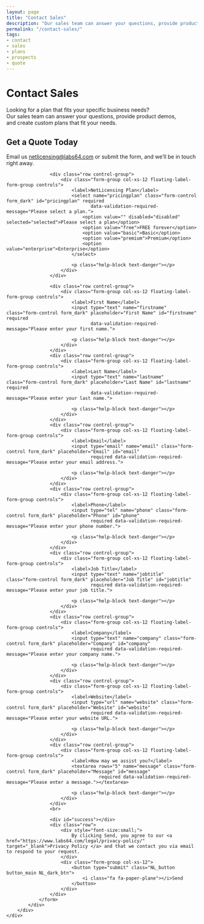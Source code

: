 ```yaml
---
layout: page
title: "Contact Sales"
description: "Our sales team can answer your questions, provide product demos, and create custom plans that fit your needs"
permalink: "/contact-sales/"
tags:
- contact
- sales
- plans
- prospects
- quote
---
```

<div class="row NL_banner">
    <div class="col-md-6 col-md-offset-3 NL_about_page">
        <h1>Contact Sales</h1>
        <span>Looking for a plan that fits your specific business needs?<br/>Our sales team can answer your questions, provide product demos,<br/>and create custom plans that fit your needs.</span>
    </div>
</div>

<!-- Contact Section -->
<section id="contact">
    <div class="container">
        <div class="row NL_block">
            <div class="col-lg-12 text-center">
                <h2>Get a Quote Today</h2>
                <p>Email us <a href="mailto:{{ site.email }}?subject=NetLicensing%20Quote">netlicensing@labs64.com</a> or submit the form, and we’ll be in touch right away.</p>
            </div>
        </div>
        <div class="row">
            <div class="col-lg-8 col-lg-offset-2 NL_form_dark">
                <form action="//formspree.io/{{ site.email }}" method="POST" name="sentMessage" id="contactForm"
                      novalidate>
                    <input type="hidden" name="_next" value="{{ site.url }}?utm_source=netlicensing.io_contact-sales&utm_medium=website&utm_campaign=netlicensing.io_contact-sales&utm_content=contact-sales"/>
                    <input type="hidden" name="_subject" value="NetLicensing Sales Contact">
                    <input type="text" name="_gotcha" style="display:none"/>

                    <div class="row control-group">
                        <div class="form-group col-xs-12 floating-label-form-group controls">
                            <label>NetLicensing Plan</label>
                            <select name="pricingplan" class="form-control form_dark" id="pricingplan" required
                                   data-validation-required-message="Please select a plan.">
                                <option value="" disabled="disabled" selected="selected">Please select a plan</option>
                                <option value="free">FREE forever</option>
                                <option value="basic">Basic</option>
                                <option value="premium">Premium</option>
                                <option value="enterprise">Enterprise</option>
                            </select>

                            <p class="help-block text-danger"></p>
                        </div>
                    </div>

                    <div class="row control-group">
                        <div class="form-group col-xs-12 floating-label-form-group controls">
                            <label>First Name</label>
                            <input type="text" name="firstname" class="form-control form_dark" placeholder="First Name" id="firstname" required
                                   data-validation-required-message="Please enter your first name.">

                            <p class="help-block text-danger"></p>
                        </div>
                    </div>
                    <div class="row control-group">
                        <div class="form-group col-xs-12 floating-label-form-group controls">
                            <label>Last Name</label>
                            <input type="text" name="lastname" class="form-control form_dark" placeholder="Last Name" id="lastname" required
                                   data-validation-required-message="Please enter your last name.">

                            <p class="help-block text-danger"></p>
                        </div>
                    </div>
                    <div class="row control-group">
                        <div class="form-group col-xs-12 floating-label-form-group controls">
                            <label>Email</label>
                            <input type="email" name="email" class="form-control form_dark" placeholder="Email" id="email"
                                   required data-validation-required-message="Please enter your email address.">

                            <p class="help-block text-danger"></p>
                        </div>
                    </div>
                    <div class="row control-group">
                        <div class="form-group col-xs-12 floating-label-form-group controls">
                            <label>Phone</label>
                            <input type="tel" name="phone" class="form-control form_dark" placeholder="Phone" id="phone"
                                   required data-validation-required-message="Please enter your phone number.">

                            <p class="help-block text-danger"></p>
                        </div>
                    </div>
                    <div class="row control-group">
                        <div class="form-group col-xs-12 floating-label-form-group controls">
                            <label>Job Title</label>
                            <input type="text" name="jobtitle" class="form-control form_dark" placeholder="Job Title" id="jobtitle"
                                   required data-validation-required-message="Please enter your job title.">

                            <p class="help-block text-danger"></p>
                        </div>
                    </div>
                    <div class="row control-group">
                        <div class="form-group col-xs-12 floating-label-form-group controls">
                            <label>Company</label>
                            <input type="text" name="company" class="form-control form_dark" placeholder="Company" id="company"
                                   required data-validation-required-message="Please enter your company name.">

                            <p class="help-block text-danger"></p>
                        </div>
                    </div>
                    <div class="row control-group">
                        <div class="form-group col-xs-12 floating-label-form-group controls">
                            <label>Website</label>
                            <input type="url" name="website" class="form-control form_dark" placeholder="Website" id="website"
                                   required data-validation-required-message="Please enter your website URL.">

                            <p class="help-block text-danger"></p>
                        </div>
                    </div>
                    <div class="row control-group">
                        <div class="form-group col-xs-12 floating-label-form-group controls">
                            <label>How may we assist you?</label>
                            <textarea rows="5" name="message" class="form-control form_dark" placeholder="Message" id="message"
                                      required data-validation-required-message="Please enter a message."></textarea>

                            <p class="help-block text-danger"></p>
                        </div>
                    </div>
                    <br>

                    <div id="success"></div>
                    <div class="row">
                        <div style="font-size:small;">
                            By clicking Send, you agree to our <a href="https://www.labs64.com/legal/privacy-policy/" target="_blank">Privacy Policy </a> and that we contact you via email to respond to your request.
                        </div>
                        <div class="form-group col-xs-12">
                            <button type="submit" class="NL_button button_main NL_dark_btn">
                                <i class="fa fa-paper-plane"></i>Send
                            </button>
                        </div>
                    </div>
                </form>
            </div>
        </div>
    </div>
</section>
